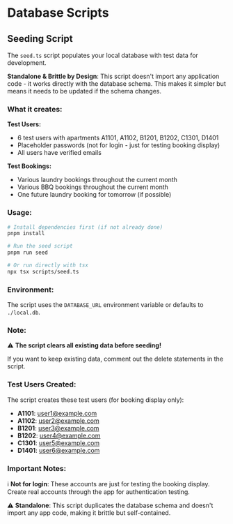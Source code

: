 # Database Scripts

## Seeding Script

The `seed.ts` script populates your local database with test data for development.

**Standalone & Brittle by Design**: This script doesn't import any application code - it works directly with the database schema. This makes it simpler but means it needs to be updated if the schema changes.

### What it creates:

**Test Users:**

- 6 test users with apartments A1101, A1102, B1201, B1202, C1301, D1401
- Placeholder passwords (not for login - just for testing booking display)
- All users have verified emails

**Test Bookings:**

- Various laundry bookings throughout the current month
- Various BBQ bookings throughout the current month
- One future laundry booking for tomorrow (if possible)

### Usage:

```bash
# Install dependencies first (if not already done)
pnpm install

# Run the seed script
pnpm run seed

# Or run directly with tsx
npx tsx scripts/seed.ts
```

### Environment:

The script uses the `DATABASE_URL` environment variable or defaults to `./local.db`.

### Note:

⚠️ **The script clears all existing data before seeding!**

If you want to keep existing data, comment out the delete statements in the script.

### Test Users Created:

The script creates these test users (for booking display only):

- **A1101**: user1@example.com
- **A1102**: user2@example.com
- **B1201**: user3@example.com
- **B1202**: user4@example.com
- **C1301**: user5@example.com
- **D1401**: user6@example.com

### Important Notes:

ℹ️ **Not for login**: These accounts are just for testing the booking display. Create real accounts through the app for authentication testing.

⚠️ **Standalone**: This script duplicates the database schema and doesn't import any app code, making it brittle but self-contained.
